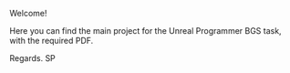 Welcome!

Here you can find the main project for the Unreal Programmer BGS task, with the required PDF.

Regards.
SP
